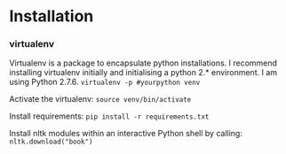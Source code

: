 # Installation
### virtualenv
Virtualenv is a package to encapsulate python installations. I recommend installing virtualenv initially and initialising a python 2.* environment. I am using Python 2.7.6.
`virtualenv -p #yourpython venv `

Activate the virtualenv:
`source venv/bin/activate`

Install requirements:
`pip install -r requirements.txt`

Install nltk modules within an interactive Python shell by calling: `nltk.download("book")`

